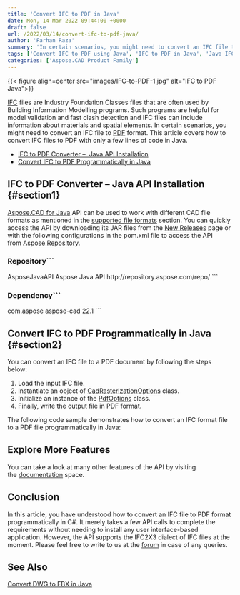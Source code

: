 ```yaml
---
title: 'Convert IFC to PDF in Java'
date: Mon, 14 Mar 2022 09:44:00 +0000
draft: false
url: /2022/03/14/convert-ifc-to-pdf-java/
author: 'Farhan Raza'
summary: 'In certain scenarios, you might need to convert an IFC file to PDF format. This article covers how to **convert IFC files to PDF with only a few lines of code in Java.**'
tags: ['Convert IFC to PDF using Java', 'IFC to PDF in Java', 'Java IFC to PDF']
categories: ['Aspose.CAD Product Family']
---
```




{{< figure align=center src="images/IFC-to-PDF-1.jpg" alt="IFC to PDF Java">}}


[IFC][1] files are Industry Foundation Classes files that are often used by Building Information Modelling programs. Such programs are helpful for model validation and fast clash detection and IFC files can include information about materials and spatial elements. In certain scenarios, you might need to convert an IFC file to [PDF][2] format. This article covers how to convert IFC files to PDF with only a few lines of code in Java.

*   [IFC to PDF Converter –  Java API Installation][3]
*   [Convert IFC to PDF Programmatically in Java][4]

## IFC to PDF Converter – Java API Installation {#section1}

[Aspose.CAD for Java][5] API can be used to work with different CAD file formats as mentioned in the [supported file formats][6] section. You can quickly access the API by downloading its JAR files from the [New Releases][7] page or with the following configurations in the pom.xml file to access the API from [Aspose Repository][8].

### Repository```
<repositories>
    <repository>
        <id>AsposeJavaAPI</id>
        <name>Aspose Java API</name>
        <url>http://repository.aspose.com/repo/</url>
    </repository>
</repositories>
```

### Dependency```
 <dependencies>
    <dependency>
        <groupId>com.aspose</groupId>
        <artifactId>aspose-cad</artifactId>
        <version>22.1</version>        
   </dependency>
</dependencies>
```

## Convert IFC to PDF Programmatically in Java {#section2}

You can convert an IFC file to a PDF document by following the steps below:

1.  Load the input IFC file.
2.  Instantiate an object of [CadRasterizationOptions][9] class.
3.  Initialize an instance of the [PdfOptions][10] class.
4.  Finally, write the output file in PDF format.

The following code sample demonstrates how to convert an IFC format file to a PDF file programmatically in Java:



## Explore More Features

You can take a look at many other features of the API by visiting the [documentation][11] space.

## Conclusion

In this article, you have understood how to convert an IFC file to PDF format programmatically in C#. It merely takes a few API calls to complete the requirements without needing to install any user interface-based application. However, the API supports the IFC2X3 dialect of IFC files at the moment. Please feel free to write to us at the [forum][12] in case of any queries.

## See Also

[Convert DWG to FBX in Java][13]




[1]: https://docs.fileformat.com/page-description-language/pcl/
[2]: https://docs.fileformat.com/pdf/
[3]: #section1
[4]: #section2
[5]: https://products.aspose.com/cad/java
[6]: https://docs.aspose.com/cad/java/supported-file-formats/
[7]: https://downloads.aspose.com/cad/java
[8]: https://repository.aspose.com/webapp/#/artifacts/browse/tree/General/repo/com/aspose/aspose-cad
[9]: https://apireference.aspose.com/cad/java/com.aspose.cad.imageoptions/CadRasterizationOptions
[10]: https://apireference.aspose.com/cad/java/com.aspose.cad.imageoptions/PdfOptions
[11]: https://docs.aspose.com/cad/net/
[12]: https://forum.aspose.com/c/cad
[13]: https://blog.aspose.com/2022/02/14/convert-dwg-to-fbx-java/




